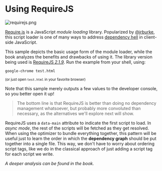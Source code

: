 # Using RequireJS

![requirejs.png][1]

[Require.js][2] is a JavaScript _module loading_ library. Popularized by [@jrburke][3], this script loader is one of many ways to address [dependency hell][4] in client-side JavaScript.

This sample depicts the basic usage form of the module loader, while the book analyzes the benefits and drawbacks of using it. The library version being used is [RequireJS _2.1.9_][5]. Run the example from your shell, using:

```shell
google-chrome test.html
```

<sub>(or just open `test.html` in your favorite browser)</sub>

Note that this sample merely outputs a few values to the developer console, so you better open it up!

> The bottom line is that RequireJS is better than doing no dependency management whatsoever, but probably more convoluted than necessary, as the alternatives we'll explore next will show.

RequireJS uses a `data-main` attribute to indicate the first script to load. In _async mode_, the rest of the scripts will be fetched as they get resolved. When using the optimizer to bundle everything together, this pattern will be useful just to learn the order in which the **dependency graph** should be put together into a single file. This way, we don't have to worry about ordering script tags, like we do in the classical approach of just adding a script tag for each script we write.

_A deeper analysis can be found in the book._

  [1]: http://i.imgur.com/TkjgTBt.png
  [2]: https://github.com/jrburke/requirejs
  [3]: https://github.com/jrburke
  [4]: http://en.wikipedia.org/wiki/Dependency_hell "Dependency Hell on Wikipedia"
  [5]: http://requirejs.org/docs/release/2.1.9/comments/require.js
